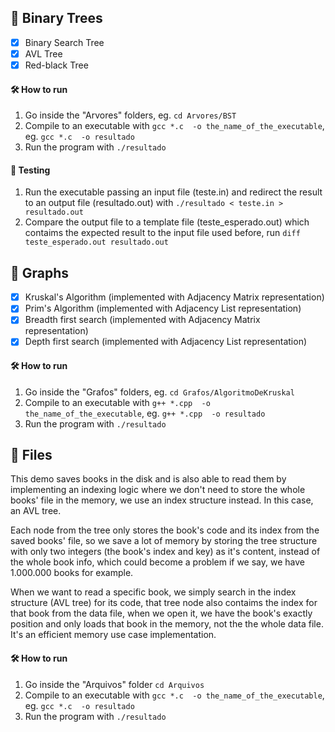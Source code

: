 ## 🌴 Binary Trees 
- [x] Binary Search Tree 
- [x]  AVL Tree
- [x] Red-black Tree

#### 🛠 How to run
  1. Go inside the "Arvores" folders, eg. ```cd Arvores/BST```
  2. Compile to an executable with ```gcc *.c  -o the_name_of_the_executable```, eg. ```gcc *.c  -o resultado```
  3. Run the program with ```./resultado```
#### 🚧 Testing
  1. Run the executable passing an input file (teste.in) and redirect the result to an output file (resultado.out) with 
  ```./resultado < teste.in > resultado.out```
  2. Compare the output file to a template file (teste_esperado.out) which contaims the expected result to the input file used before,  run ```diff teste_esperado.out resultado.out```
  
## 🧩 Graphs 
- [x] Kruskal's Algorithm (implemented with Adjacency Matrix representation)
- [x] Prim's Algorithm (implemented with Adjacency List representation)
- [x] Breadth first search (implemented with Adjacency Matrix representation)
- [x] Depth first search (implemented with Adjacency List representation)
#### 🛠 How to run
  1. Go inside the "Grafos" folders, eg. ```cd Grafos/AlgoritmoDeKruskal```
  2. Compile to an executable with ```g++ *.cpp  -o the_name_of_the_executable```, eg. ```g++ *.cpp  -o resultado```
  3. Run the program with ```./resultado```

## 📂 Files
This demo saves books in the disk and is also able to read them by implementing an indexing logic where we don't need to store the whole books' file in the memory, 
we use an index structure instead. In this case, an AVL tree.

Each node from the tree only stores the book's code and its index from the saved books' file, so we save a lot of
memory by storing the tree structure with only two integers (the book's index and key) as it's content, instead of the whole book info, which could become a problem if we say, 
we have 1.000.000 books for example. 

When we want to read a specific book, we simply search in the index structure (AVL tree) for its code, that tree node also contaims the 
index for that book from the data file, when we open it, we have the book's exactly position and only loads that book in the memory, not the the whole data file. 
It's an efficient memory use case implementation.

#### 🛠 How to run
  1. Go inside the "Arquivos" folder ```cd Arquivos```
  2. Compile to an executable with ```gcc *.c  -o the_name_of_the_executable```, eg. ```gcc *.c  -o resultado```
  3. Run the program with ```./resultado```
  
